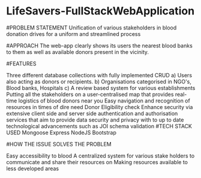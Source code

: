 # LifeSavers-FullStackWebApplication
#PROBLEM STATEMENT Unification of various stakeholders in blood donation drives for a uniform and streamlined process

#APPROACH The web-app clearly shows its users the nearest blood banks to them as well as available donors present in the vicinity.

#FEATURES

Three different database collections with fully implemented CRUD a) Users also acting as donors or recipients. b) Organisations categorised in NGO's, Blood banks, Hospitals c) A review based system for various establishments
Putting all the stakeholders on a user-centralised map that provides real-time logistics of blood donors near you
Easy navigation and recognition of resources in times of dire need
Donor Eligibility check
Enhance security via extensive client side and server side authentication and authorisation services that aim to provide data security and privacy with to up to date technological advancements such as JOI schema validation
#TECH STACK USED Mongoose Express NodeJS Bootstrap

#HOW THE ISSUE SOLVES THE PROBLEM

Easy accessibility to blood
A centralized system for various stake holders to communicate and share their resources on
Making resources available to less developed areas
